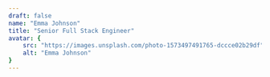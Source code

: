 ```yaml
---
draft: false
name: "Emma Johnson"
title: "Senior Full Stack Engineer"
avatar: {
    src: "https://images.unsplash.com/photo-1573497491765-dccce02b29df",
    alt: "Emma Johnson"
}
---
```

